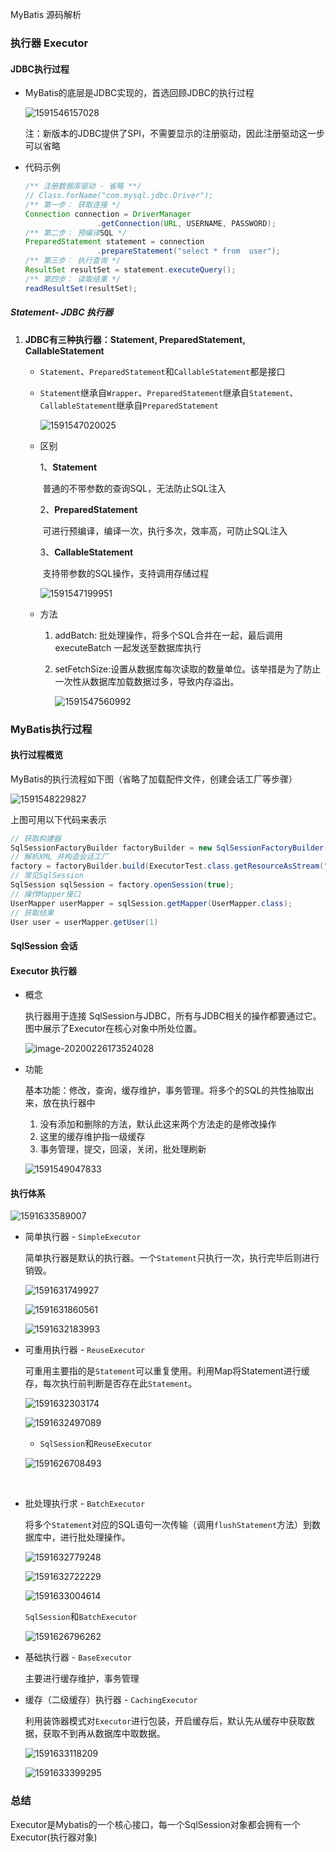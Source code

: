 MyBatis 源码解析

### 执行器 Executor

#### JDBC执行过程

- MyBatis的底层是JDBC实现的，首选回顾JDBC的执行过程

  ![1591546157028](https://github.com/kong0827/SpringBoot-Demo/blob/master/mybatis/src/main/resources/img/1591546157028.png)

  注：新版本的JDBC提供了SPI，不需要显示的注册驱动，因此注册驱动这一步可以省略

- 代码示例

  ```java
  /** 注册数据库驱动 - 省略 **/
  // Class.forName("com.mysql.jdbc.Driver"); 
  /** 第一步： 获取连接 */
  Connection connection = DriverManager
                  .getConnection(URL, USERNAME, PASSWORD);
  /** 第二步： 预编译SQL */
  PreparedStatement statement = connection
                  .prepareStatement("select * from  user");
  /** 第三步： 执行查询 */
  ResultSet resultSet = statement.executeQuery();
  /** 第四步： 读取结果 */
  readResultSet(resultSet);
  ```

##### Statement- JDBC 执行器

1. **JDBC有三种执行器：Statement, PreparedStatement, CallableStatement**

   -  `Statement`、`PreparedStatement`和`CallableStatement`都是接口 

   - `Statement`继承自`Wrapper`、`PreparedStatement`继承自`Statement`、`CallableStatement`继承自`PreparedStatement `

     ![1591547020025](https://github.com/kong0827/SpringBoot-Demo/blob/master/mybatis/src/main/resources/img/1591547020025.png)

   - 区别

     1、**Statement**

     ​		普通的不带参数的查询SQL，无法防止SQL注入

     2、**PreparedStatement**

     ​		可进行预编译，编译一次，执行多次，效率高，可防止SQL注入

     3、**CallableStatement**

     ​		支持带参数的SQL操作，支持调用存储过程

     ![1591547199951](https://github.com/kong0827/SpringBoot-Demo/blob/master/mybatis/src/main/resources/img/1591547199951.png)

     

   - 方法

     1. addBatch: 批处理操作，将多个SQL合并在一起，最后调用executeBatch 一起发送至数据库执行

     2. setFetchSize:设置从数据库每次读取的数量单位。该举措是为了防止一次性从数据库加载数据过多，导致内存溢出。

        ![1591547560992](https://github.com/kong0827/SpringBoot-Demo/blob/master/mybatis/src/main/resources/img/1591547560992.png)

### MyBatis执行过程

#### 执行过程概览

MyBatis的执行流程如下图（省略了加载配件文件，创建会话工厂等步骤）

![1591548229827](https://github.com/kong0827/SpringBoot-Demo/blob/master/mybatis/src/main/resources/img/1591548229827.png)

上图可用以下代码来表示

```java
// 获取构建器
SqlSessionFactoryBuilder factoryBuilder = new SqlSessionFactoryBuilder();
// 解析XML 并构造会话工厂
factory = factoryBuilder.build(ExecutorTest.class.getResourceAsStream("/mybatis-com.kxj.config.xml"));
// 常见SqlSession
SqlSession sqlSession = factory.openSession(true);
// 操作Mapper接口
UserMapper userMapper = sqlSession.getMapper(UserMapper.class);
// 获取结果
User user = userMapper.getUser(1)
```

#### SqlSession 会话

#### Executor 执行器

- 概念

  执行器用于连接 SqlSession与JDBC，所有与JDBC相关的操作都要通过它。图中展示了Executor在核心对象中所处位置。 

   ![image-20200226173524028](http://coderead.cn/p/mybatis/html/img/image-20200226173524028.png) 

- 功能

  基本功能：修改，查询，缓存维护，事务管理。将多个的SQL的共性抽取出来，放在执行器中

  1. 没有添加和删除的方法，默认此这来两个方法走的是修改操作
  2. 这里的缓存维护指一级缓存
  3. 事务管理，提交，回滚，关闭，批处理刷新

  ![1591549047833](https://github.com/kong0827/SpringBoot-Demo/blob/master/mybatis/src/main/resources/img/1591549047833.png)

#### 执行体系

![1591633589007](https://github.com/kong0827/SpringBoot-Demo/blob/master/mybatis/src/main/resources/img/1591633589007.png)

- 简单执行器 - `SimpleExecutor`

  简单执行器是默认的执行器。一个`Statement`只执行一次，执行完毕后则进行销毁。

  ![1591631749927](https://github.com/kong0827/SpringBoot-Demo/blob/master/mybatis/src/main/resources/img/1591631749927.png)

  ![1591631860561](https://github.com/kong0827/SpringBoot-Demo/blob/master/mybatis/src/main/resources/img/1591631860561.png)

  ![1591632183993](https://github.com/kong0827/SpringBoot-Demo/blob/master/mybatis/src/main/resources/img/1591632183993.png)

- 可重用执行器 - `ReuseExecutor`

  可重用主要指的是`Statement`可以重复使用。利用Map将Statement进行缓存，每次执行前判断是否存在此`Statement`。

  ![1591632303174](https://github.com/kong0827/SpringBoot-Demo/blob/master/mybatis/src/main/resources/img/1591632303174.png)

  ![1591632497089](https://github.com/kong0827/SpringBoot-Demo/blob/master/mybatis/src/main/resources/img/1591632497089.png)

  - `SqlSession`和`ReuseExecutor`

  ![1591626708493](https://github.com/kong0827/SpringBoot-Demo/blob/master/mybatis/src/main/resources/img/1591626708493.png)

  ​	

- 批处理执行求 - `BatchExecutor`

  将多个`Statement`对应的SQL语句一次传输（调用`flushStatement`方法）到数据库中，进行批处理操作。

  ![1591632779248](https://github.com/kong0827/SpringBoot-Demo/blob/master/mybatis/src/main/resources/img/1591632779248.png)

  ![1591632722229](https://github.com/kong0827/SpringBoot-Demo/blob/master/mybatis/src/main/resources/img/1591632722229.png)

  ![1591633004614](https://github.com/kong0827/SpringBoot-Demo/blob/master/mybatis/src/main/resources/img/1591633004614.png)

  `SqlSession`和`BatchExecutor`

  ![1591626796262](https://github.com/kong0827/SpringBoot-Demo/blob/master/mybatis/src/main/resources/img/1591626796262.png)

- 基础执行器 - `BaseExecutor`

  主要进行缓存维护，事务管理

- 缓存（二级缓存）执行器 - `CachingExecutor`

  利用装饰器模式对`Executor`进行包装，开启缓存后，默认先从缓存中获取数据，获取不到再从数据库中取数据。

  ![1591633118209](https://github.com/kong0827/SpringBoot-Demo/blob/master/mybatis/src/main/resources/img/1591633118209.png)

  ![1591633399295](https://github.com/kong0827/SpringBoot-Demo/blob/master/mybatis/src/main/resources/img/1591633399295.png)



### 总结

 Executor是Mybatis的一个核心接口，每一个SqlSession对象都会拥有一个Executor(执行器对象) 

